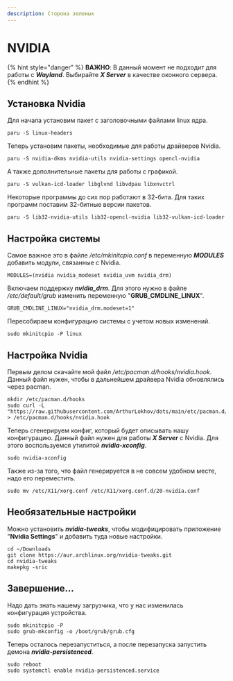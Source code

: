 ```yaml
---
description: Сторона зеленых
---
```


# NVIDIA

{% hint style="danger" %}
**ВАЖНО**: В данный момент не подходит для работы с _**Wayland**_. Выбирайте _**X Server**_ в качестве оконного сервера.&#x20;
{% endhint %}

## Установка Nvidia

Для начала установим пакет с заголовочными файлами linux ядра.

```shell
paru -S linux-headers
```

Теперь установим пакеты, необходимые для работы драйверов Nvidia.

```shell
paru -S nvidia-dkms nvidia-utils nvidia-settings opencl-nvidia
```

А также дополнительные пакеты для работы с графикой.

```shell
paru -S vulkan-icd-loader libglvnd libvdpau libxnvctrl
```

Некоторые программы до сих пор работают в 32-бита. Для таких программ поставим 32-битные версии пакетов.

```shell
paru -S lib32-nvidia-utils lib32-opencl-nvidia lib32-vulkan-icd-loader
```

## Настройка системы

Самое важное это в файле _/etc/mkinitcpio.conf_ в переменную _**MODULES**_ добавить модули, связанные с Nvidia.

```shell
MODULES=(nvidia nvidia_modeset nvidia_uvm nvidia_drm)
```

Включаем поддержку _**nvidia\_drm**_. Для этого нужно в файле _/etc/default/grub_ изменить переменную "**GRUB\_CMDLINE\_LINUX**".&#x20;

```shell
GRUB_CMDLINE_LINUX="nvidia_drm.modeset=1"
```

Пересобираем конфигурацию системы с учетом новых изменений.

```shell
sudo mkinitcpio -P linux
```

## Настройка Nvidia

Первым делом скачайте мой файл _/etc/pacman.d/hooks/nvidia.hook_. Данный файл нужен, чтобы в дальнейшем драйвера Nvidia обновлялись через pacman.&#x20;

```shell
mkdir /etc/pacman.d/hooks
sudo curl -L "https://raw.githubusercontent.com/ArthurLokhov/dots/main/etc/pacman.d/hooks/nvidia.hook" > /etc/pacman.d/hooks/nvidia.hook
```

Теперь сгенерируем конфиг, который будет описывать нашу конфигурацию. Данный файл нужен для работы _**X Server**_ с Nvidia. Для этого воспользуемся утилитой _**nvidia-xconfig**_.&#x20;

```shell
sudo nvidia-xconfig
```

Также из-за того, что файл генерируется в не совсем удобном месте, надо его переместить.

```shell
sudo mv /etc/X11/xorg.conf /etc/X11/xorg.conf.d/20-nvidia.conf
```

## Необязательные настройки

Можно установить _**nvidia-tweaks**_, чтобы модифицировать приложение "**Nvidia Settings**" и добавить туда новые настройки.

```shell
cd ~/Downloads
git clone https://aur.archlinux.org/nvidia-tweaks.git
cd nvidia-tweaks
makepkg -sric
```

## Завершение...

Надо дать знать нашему загрузчика, что у нас изменилась конфигурация устройства.

```shell
sudo mkinitcpio -P
sudo grub-mkconfig -o /boot/grub/grub.cfg
```

Теперь осталось перезапуститься, а после перезапуска запустить демона _**nvidia-persistenced**_.

```shell
sudo reboot
sudo systemctl enable nvidia-persistenced.service
```
